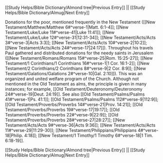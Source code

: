 [[Study Helps/Bible Dictionary/Almond tree|Previous Entry]]  ||  [[Study Helps/Bible Dictionary/Almug|Next Entry]]

 Donations for the poor, mentioned frequently in the New Testament ([[New Testament/Matthew/Matthew 6#^verse-1|Matt. 6:1-4]]; [[New Testament/Luke/Luke 11#^verse-41|Luke 11:41]]; [[New Testament/Luke/Luke 12#^verse-31|12:31-34]]; [[New Testament/Acts/Acts 3#^verse-3|Acts 3:3]]; [[New Testament/Acts/Acts 10#^verse-2|10:2]]; [[New Testament/Acts/Acts 24#^verse-17|24:17]]). Throughout his travels Paul gathered and distributed donations for the needy saints in Jerusalem ([[New Testament/Romans/Romans 15#^verse-25|Rom. 15:25-27]]; [[New Testament/1 Corinthians/1 Corinthians 16#^verse-1|1 Cor. 16:1-2]]; [[New Testament/2 Corinthians/2 Corinthians 8#^verse-9|2 Cor. 8:9]]; [[New Testament/Galations/Galations 2#^verse-10|Gal. 2:10]]). This was an organized and united welfare program of the Church. Although not mentioned in the Old Testament as alms, the principle is given in many instances; for example, [[Old Testament/Deuteronomy/Deuteronomy 24#^verse-19|Deut. 24:19]]. See also [[Old Testament/Psalms/Psalms 41#^verse-1|Ps. 41:1]]; [[Old Testament/Psalms/Psalms 112#^verse-9|112:9]]; [[Old Testament/Proverbs/Proverbs 14#^verse-21|Prov. 14:21]]; [[Old Testament/Proverbs/Proverbs 19#^verse-17|19:17]]; [[Old Testament/Proverbs/Proverbs 22#^verse-9|22:9]]; [[Old Testament/Proverbs/Proverbs 28#^verse-27|28:27]]; [[New Testament/Acts/Acts 9#^verse-36|Acts 9:36]]; [[New Testament/Acts/Acts 11#^verse-29|11:29-30]]; [[New Testament/Philippians/Philippians 4#^verse-18|Philip. 4:18]]; [[New Testament/1 Timothy/1 Timothy 6#^verse-18|1 Tim. 6:18-19]].

[[Study Helps/Bible Dictionary/Almond tree|Previous Entry]]  ||  [[Study Helps/Bible Dictionary/Almug|Next Entry]]